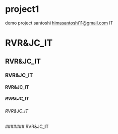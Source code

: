 # project1
demo project 
santoshi
himasantoshi11@gmail.com
IT
# RVR&JC_IT
## RVR&JC_IT
### RVR&JC_IT
#### RVR&JC_IT
##### RVR&JC_IT
###### RVR&JC_IT
####### RVR&JC_IT
